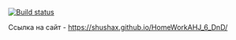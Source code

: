 [![Build status](https://ci.appveyor.com/api/projects/status/2uggb1xt39djt4fn?svg=true)](https://ci.appveyor.com/project/Shushax/homeworkahj-6-dnd)

Ссылка на сайт - https://shushax.github.io/HomeWorkAHJ_6_DnD/
